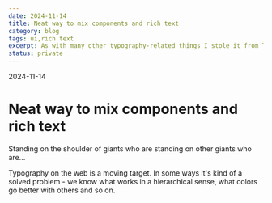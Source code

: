 ```yaml
---
date: 2024-11-14
title: Neat way to mix components and rich text
category: blog
tags: ui,rich text
excerpt: As with many other typography-related things I stole it from Tailwind CSS.
status: private
---
```


<hgroup>
	<p>2024-11-14</p>
	<h1>Neat way to mix components and rich text</h1>
	<p>Standing on the shoulder of giants who are standing on other giants who are...</p>
</hgroup>

Typography on the web is a moving target. In some ways it's kind of a solved problem - we know what works in a hierarchical sense, what colors go better with others and so on.
